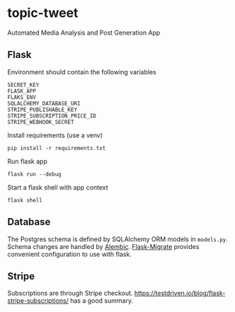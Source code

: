 # topic-tweet

Automated Media Analysis and Post Generation App

## Flask
Environment should contain the following variables
```shell
SECRET_KEY
FLASK_APP
FLAKS_ENV
SQLALCHEMY_DATABASE_URI
STRIPE_PUBLISHABLE_KEY
STRIPE_SUBSCRIPTION_PRICE_ID
STRIPE_WEBHOOK_SECRET
```

Install requirements (use a venv)
```
pip install -r requirements.txt
```

Run flask app
```
flask run --debug
```

Start a flask shell with app context
```
flask shell
```

## Database
The Postgres schema is defined by SQLAlchemy ORM models in `models.py`.
Schema changes are handled by [Alembic](https://alembic.sqlalchemy.org/en/latest/). [Flask-Migrate](https://flask-migrate.readthedocs.io/en/latest/) provides convenient configuration to use with flask.


## Stripe
Subscriptions are through Stripe checkout. https://testdriven.io/blog/flask-stripe-subscriptions/ has a good summary.
